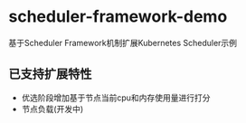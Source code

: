 # scheduler-framework-demo
基于Scheduler Framework机制扩展Kubernetes Scheduler示例

## 已支持扩展特性
- 优选阶段增加基于节点当前cpu和内存使用量进行打分
- 节点负载(开发中)
